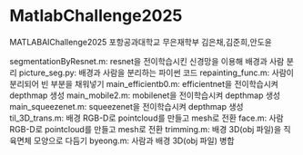 # MatlabChallenge2025
MATLABAIChallenge2025
포항공과대학교 무은재학부 김은채,김준희,안도윤

segmentationByResnet.m: resnet을 전이학습시킨 신경망을 이용해 배경과 사람 분리
picture_seg.py: 배경과 사람을 분리하는 파이썬 코드
repainting_func.m: 사람이 분리되어 빈 부분을 채워넣기
main_efficientb0.m: efficientnet을 전이학습시켜 depthmap 생성
main_mobile2.m: mobilenet을 전이학습시켜 depthmap 생성
main_squeezenet.m: squeezenet을 전이학습시켜 depthmap 생성
til_3D_trans.m: 배경 RGB-D로 pointcloud를 만들고 mesh로 전환
face.m: 사람 RGB-D로 pointcloud를 만들고 mesh로 전환
trimming.m: 배경 3D(obj 파일)을 직육면체 모양으로 다듬기
byeong.m: 사람과 배경 3D(obj 파일) 병합
